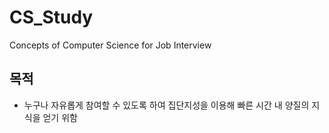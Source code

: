 # CS_Study
Concepts of Computer Science for Job Interview

## 목적
- 누구나 자유롭게 참여할 수 있도록 하여 집단지성을 이용해 빠른 시간 내 양질의 지식을 얻기 위함
